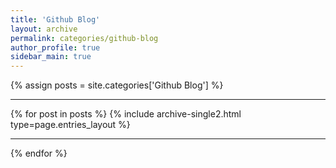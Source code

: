 ```yaml
---
title: 'Github Blog'
layout: archive
permalink: categories/github-blog
author_profile: true
sidebar_main: true
---
```


{% assign posts = site.categories['Github Blog'] %} <hr />
{% for post in posts %} {% include archive-single2.html type=page.entries_layout %} <hr />{% endfor %}
